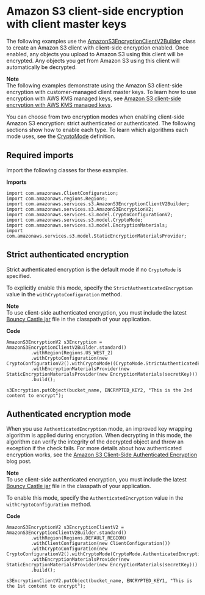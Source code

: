# Amazon S3 client\-side encryption with client master keys<a name="examples-crypto-masterkey"></a>

The following examples use the [AmazonS3EncryptionClientV2Builder](https://docs.aws.amazon.com/sdk-for-java/v1/reference/com/amazonaws/services/s3/AmazonS3EncryptionClientV2Builder.html) class to create an Amazon S3 client with client\-side encryption enabled\. Once enabled, any objects you upload to Amazon S3 using this client will be encrypted\. Any objects you get from Amazon S3 using this client will automatically be decrypted\.

**Note**  
The following examples demonstrate using the Amazon S3 client\-side encryption with customer\-managed client master keys\. To learn how to use encryption with AWS KMS managed keys, see [Amazon S3 client\-side encryption with AWS KMS managed keys](examples-crypto-kms.md)\.

You can choose from two encryption modes when enabling client\-side Amazon S3 encryption: strict authenticated or authenticated\. The following sections show how to enable each type\. To learn which algorithms each mode uses, see the [CryptoMode](https://docs.aws.amazon.com/sdk-for-java/v1/reference/com/amazonaws/services/s3/model/CryptoMode.html) definition\.

## Required imports<a name="required-imports"></a>

Import the following classes for these examples\.

 **Imports** 

```
import com.amazonaws.ClientConfiguration;
import com.amazonaws.regions.Regions;
import com.amazonaws.services.s3.AmazonS3EncryptionClientV2Builder;
import com.amazonaws.services.s3.AmazonS3EncryptionV2;
import com.amazonaws.services.s3.model.CryptoConfigurationV2;
import com.amazonaws.services.s3.model.CryptoMode;
import com.amazonaws.services.s3.model.EncryptionMaterials;
import com.amazonaws.services.s3.model.StaticEncryptionMaterialsProvider;
```

## Strict authenticated encryption<a name="strict-authenticated-encryption"></a>

Strict authenticated encryption is the default mode if no `CryptoMode` is specified\.

To explicitly enable this mode, specify the `StrictAuthenticatedEncryption` value in the `withCryptoConfiguration` method\.

**Note**  
To use client\-side authenticated encryption, you must include the latest [Bouncy Castle jar](https://www.bouncycastle.org/latest_releases.html) file in the classpath of your application\.

 **Code** 

```
AmazonS3EncryptionV2 s3Encryption = AmazonS3EncryptionClientV2Builder.standard()
         .withRegion(Regions.US_WEST_2)
         .withCryptoConfiguration(new CryptoConfigurationV2().withCryptoMode((CryptoMode.StrictAuthenticatedEncryption)))
         .withEncryptionMaterialsProvider(new StaticEncryptionMaterialsProvider(new EncryptionMaterials(secretKey)))
         .build();

s3Encryption.putObject(bucket_name, ENCRYPTED_KEY2, "This is the 2nd content to encrypt");
```

## Authenticated encryption mode<a name="authenticated-encryption-mode"></a>

When you use `AuthenticatedEncryption` mode, an improved key wrapping algorithm is applied during encryption\. When decrypting in this mode, the algorithm can verify the integrity of the decrypted object and throw an exception if the check fails\. For more details about how authenticated encryption works, see the [Amazon S3 Client\-Side Authenticated Encryption](http://aws.amazon.com/blogs/developer/amazon-s3-client-side-authenticated-encryption) blog post\.

**Note**  
To use client\-side authenticated encryption, you must include the latest [Bouncy Castle jar](https://www.bouncycastle.org/latest_releases.html) file in the classpath of your application\.

To enable this mode, specify the `AuthenticatedEncryption` value in the `withCryptoConfiguration` method\.

 **Code** 

```
AmazonS3EncryptionV2 s3EncryptionClientV2 = AmazonS3EncryptionClientV2Builder.standard()
         .withRegion(Regions.DEFAULT_REGION)
         .withClientConfiguration(new ClientConfiguration())
         .withCryptoConfiguration(new CryptoConfigurationV2().withCryptoMode(CryptoMode.AuthenticatedEncryption))
         .withEncryptionMaterialsProvider(new StaticEncryptionMaterialsProvider(new EncryptionMaterials(secretKey)))
         .build();

s3EncryptionClientV2.putObject(bucket_name, ENCRYPTED_KEY1, "This is the 1st content to encrypt");
```